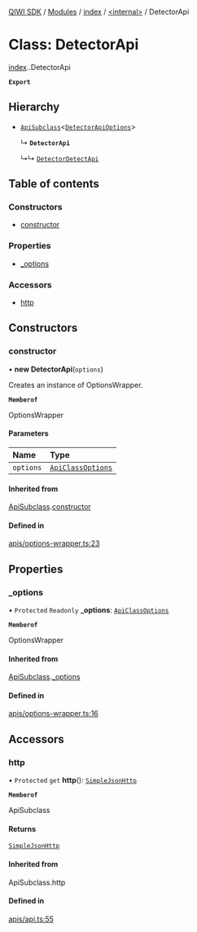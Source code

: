 [QIWI SDK](../README.md) / [Modules](../modules.md) / [index](../modules/index.md) / [<internal\>](../modules/index._internal_.md) / DetectorApi

# Class: DetectorApi

[index](../modules/index.md).[<internal>](../modules/index._internal_.md).DetectorApi

**`Export`**

## Hierarchy

- [`ApiSubclass`](index._internal_.ApiSubclass.md)<[`DetectorApiOptions`](../modules/index.QIWI.md#detectorapioptions)\>

  ↳ **`DetectorApi`**

  ↳↳ [`DetectorDetectApi`](index._internal_.DetectorDetectApi.md)

## Table of contents

### Constructors

- [constructor](index._internal_.DetectorApi.md#constructor)

### Properties

- [\_options](index._internal_.DetectorApi.md#_options)

### Accessors

- [http](index._internal_.DetectorApi.md#http)

## Constructors

### constructor

• **new DetectorApi**(`options`)

Creates an instance of OptionsWrapper.

**`Memberof`**

OptionsWrapper

#### Parameters

| Name | Type |
| :------ | :------ |
| `options` | [`ApiClassOptions`](../interfaces/index._internal_.ApiClassOptions.md) |

#### Inherited from

[ApiSubclass](index._internal_.ApiSubclass.md).[constructor](index._internal_.ApiSubclass.md#constructor)

#### Defined in

[apis/options-wrapper.ts:23](https://github.com/AlexXanderGrib/node-qiwi-sdk/blob/8cf62fb/src/apis/options-wrapper.ts#L23)

## Properties

### \_options

• `Protected` `Readonly` **\_options**: [`ApiClassOptions`](../interfaces/index._internal_.ApiClassOptions.md)

**`Memberof`**

OptionsWrapper

#### Inherited from

[ApiSubclass](index._internal_.ApiSubclass.md).[_options](index._internal_.ApiSubclass.md#_options)

#### Defined in

[apis/options-wrapper.ts:16](https://github.com/AlexXanderGrib/node-qiwi-sdk/blob/8cf62fb/src/apis/options-wrapper.ts#L16)

## Accessors

### http

• `Protected` `get` **http**(): [`SimpleJsonHttp`](index.QIWI.SimpleJsonHttp.md)

**`Memberof`**

ApiSubclass

#### Returns

[`SimpleJsonHttp`](index.QIWI.SimpleJsonHttp.md)

#### Inherited from

ApiSubclass.http

#### Defined in

[apis/api.ts:55](https://github.com/AlexXanderGrib/node-qiwi-sdk/blob/8cf62fb/src/apis/api.ts#L55)
